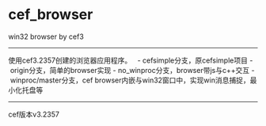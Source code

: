 # cef_browser
win32 browser by cef3 

---
使用cef3.2357创建的浏览器应用程序。
 
- cefsimple分支，原cefsimple项目
- origin分支，简单的browser实现
- no_winproc分支，browser带js与c++交互
- winproc/master分支，cef browser内嵌与win32窗口中，实现win消息捕捉，最小化托盘等 

---
 
cef版本v3.2357
